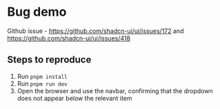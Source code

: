 # Bug demo

Github issue - https://github.com/shadcn-ui/ui/issues/172 and https://github.com/shadcn-ui/ui/issues/418

## Steps to reproduce

1. Run `pnpm install`
2. Run `pnpm run dev`
3. Open the browser and use the navbar, confirming that the dropdown does not appear below the relevant item
